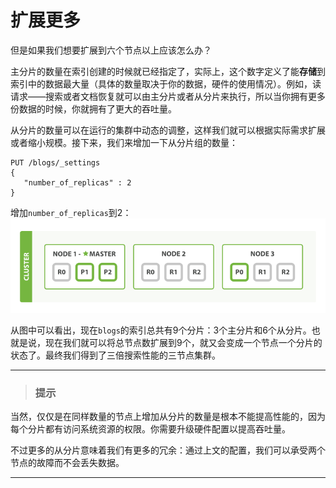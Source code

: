 # 扩展更多

但是如果我们想要扩展到六个节点以上应该怎么办？

主分片的数量在索引创建的时候就已经指定了，实际上，这个数字定义了能**存储**到索引中的数据最大量（具体的数量取决于你的数据，硬件的使用情况）。例如，读请求——搜索或者文档恢复就可以由主分片或者从分片来执行，所以当你拥有更多份数据的时候，你就拥有了更大的吞吐量。

从分片的数量可以在运行的集群中动态的调整，这样我们就可以根据实际需求扩展或者缩小规模。接下来，我们来增加一下从分片组的数量：

```Js
PUT /blogs/_settings
{
   "number_of_replicas" : 2
}
```

增加`number_of_replicas`到2：
![三节点两从集群](../images/02-05_replicas.png)

从图中可以看出，现在`blogs`的索引总共有9个分片：3个主分片和6个从分片。也就是说，现在我们就可以将总节点数扩展到9个，就又会变成一个节点一个分片的状态了。最终我们得到了三倍搜索性能的三节点集群。

****
> ### 提示

当然，仅仅是在同样数量的节点上增加从分片的数量是根本不能提高性能的，因为每个分片都有访问系统资源的权限。你需要升级硬件配置以提高吞吐量。

不过更多的从分片意味着我们有更多的冗余：通过上文的配置，我们可以承受两个节点的故障而不会丢失数据。

****
